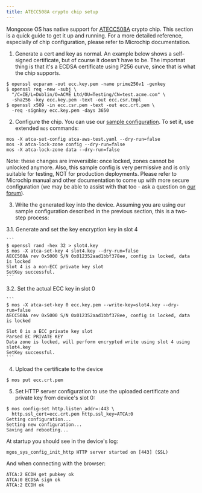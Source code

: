 ```yaml
---
title: ATECC508A crypto chip setup
---
```


Mongoose OS has native support for
[ATECC508A](http://www.atmel.com/devices/ATECC508A.aspx) crypto chip.
This section is a quick guide to get it up and running.
For a more detailed reference, especially of chip configuration, please
refer to Microchip documentation.

1. Generate a cert and key as normal. An example below shows a self-signed 
  certificate, but of course it doesn't have to be. The importnat thing is
  that it's a ECDSA certificate using P256 curve, since that is what the chip
  supports.

  ```
  $ openssl ecparam -out ecc.key.pem -name prime256v1 -genkey
  $ openssl req -new -subj \
    "/C=IE/L=Dublin/O=ACME Ltd/OU=Testing/CN=test.acme.com" \
    -sha256 -key ecc.key.pem -text -out ecc.csr.tmpl
  $ openssl x509 -in ecc.csr.pem -text -out ecc.crt.pem \
    -req -signkey ecc.key.pem -days 3650
  ```

2. Configure the chip. You can use our
  [sample configuration](https://raw.githubusercontent.com/cesanta/mongoose-os/master/fw/tools/atca-test-config.yaml).
  To set it, use extended `mos` commands:

  ```
  mos -X atca-set-config atca-aws-test.yaml --dry-run=false
  mos -X atca-lock-zone config --dry-run=false
  mos -X atca-lock-zone data --dry-run=false
  ```

  Note: these changes are irreversible: once locked, zones cannot be
  unlocked anymore. Also, this sample config is very permissive and is only
  suitable for testing, NOT for production deployments. Please refer to 
  Microchip manual and other documentation to come up with more secure
  configuration (we may be able to assist with that too - ask a question
  on [our forum](http://forum.cesanta.com)).

3. Write the generated key into the device. Assuming you are using our
  sample configuration described in the previous section,
  this is a two-step process:

  3.1. Generate and set the key encryption key in slot 4

    ```
    $ openssl rand -hex 32 > slot4.key
    $ mos -X atca-set-key 4 slot4.key --dry-run=false
    AECC508A rev 0x5000 S/N 0x012352aad1bbf378ee, config is locked, data is locked
    Slot 4 is a non-ECC private key slot
    SetKey successful.
    ```

  3.2. Set the actual ECC key in slot 0

    ```
    $ mos -X atca-set-key 0 ecc.key.pem --write-key=slot4.key --dry-run=false
    AECC508A rev 0x5000 S/N 0x012352aad1bbf378ee, config is locked, data is locked

    Slot 0 is a ECC private key slot
    Parsed EC PRIVATE KEY
    Data zone is locked, will perform encrypted write using slot 4 using slot4.key
    SetKey successful.
    ```

4. Upload the certificate to the device

  ```
  $ mos put ecc.crt.pem
  ```

5. Set HTTP server configuration to use the uploaded certificate and private
   key from device's slot 0:

  ```
  $ mos config-set http.listen_addr=:443 \
    http.ssl_cert=ecc.crt.pem http.ssl_key=ATCA:0
  Getting configuration...
  Setting new configuration...
  Saving and rebooting...
  ```

  At startup you should see in the device's log:

  ```
  mgos_sys_config_init_http HTTP server started on [443] (SSL)
  ```

  And when connecting with the browser:

  ```
  ATCA:2 ECDH get pubkey ok
  ATCA:0 ECDSA sign ok
  ATCA:2 ECDH ok
  ```
